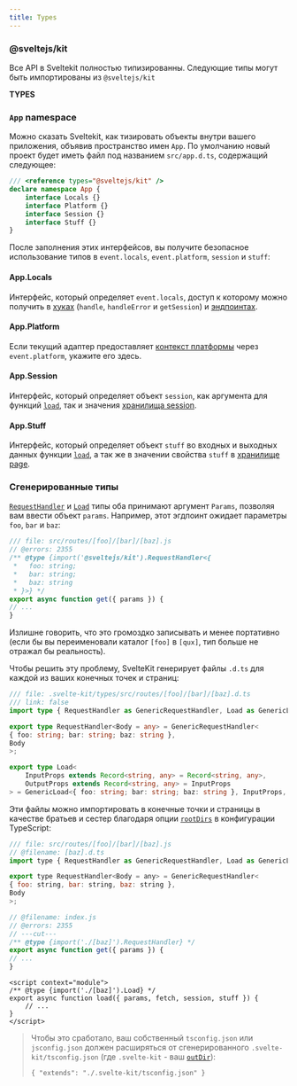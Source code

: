 ```yaml
---
title: Types
---
```


### @sveltejs/kit

Все API в Sveltekit полностью типизированны. Следующие типы могут быть импортированы из `@sveltejs/kit`

**TYPES**

### `App` namespace

Можно сказать Sveltekit, как тизировать объекты внутри вашего приложения, объявив пространство имен `App`. По умолчанию новый проект будет иметь файл под названием `src/app.d.ts`, содержащий следующее:

```ts
/// <reference types="@sveltejs/kit" />
declare namespace App {
 	interface Locals {}
 	interface Platform {}
 	interface Session {}
 	interface Stuff {}
}
```

После заполнения этих интерфейсов, вы получите безопасное использование типов в `event.locals`, `event.platform`, `session` и `stuff`:

#### App.Locals

Интерфейс, который определяет `event.locals`, доступ к которому можно получить в [хуках](#huki) (`handle`, `handleError` и `getSession`) и [эндпоинтах](#marshruty-endpointy).

#### App.Platform

Если текущий адаптер предоставляет [контекст платформы](#adaptery-podderzhivaemye-platformy-kontekst-speczifichnyj-dlya-platformy) через `event.platform`, укажите его здесь.

#### App.Session

Интерфейс, который определяет объект `session`, как аргумента для функций [`load`](#zagruzka-dannyh), так и значения [хранилища session](#moduli-$app-stores).

#### App.Stuff

Интерфейс, который определяет объект `stuff` во входных и выходных данных функции [`load`](#zagruzka-dannyh), а так же в значении свойства `stuff` в [хранилище page](#moduli-$app-stores).

### Сгенерированные типы

[`RequestHandler`](#sveltejs-kit-requesthandler) и [`Load`](#sveltejs-kit-load) типы оба принимают аргумент `Params`, позволяя вам ввести объект `params`. Например, этот эгдпоинт ожидает параметры `foo`, `bar` и `baz`:

```js
/// file: src/routes/[foo]/[bar]/[baz].js
// @errors: 2355
/** @type {import('@sveltejs/kit').RequestHandler<{
 *   foo: string;
 *   bar: string;
 *   baz: string
 * }>} */
export async function get({ params }) {
// ...
}
```

Излишне говорить, что это громоздко записывать и менее портативно (если бы вы переименовали каталог `[foo]` в `[qux]`, тип больше не отражал бы реальность).

Чтобы решить эту проблему, SvelteKit генерирует файлы `.d.ts` для каждой из ваших конечных точек и страниц:

```ts
/// file: .svelte-kit/types/src/routes/[foo]/[bar]/[baz].d.ts
/// link: false
import type { RequestHandler as GenericRequestHandler, Load as GenericLoad } from '@sveltejs/kit';

export type RequestHandler<Body = any> = GenericRequestHandler<
{ foo: string; bar: string; baz: string },
Body
>;

export type Load<
 	InputProps extends Record<string, any> = Record<string, any>,
 	OutputProps extends Record<string, any> = InputProps
> = GenericLoad<{ foo: string; bar: string; baz: string }, InputProps, OutputProps>
```

Эти файлы можно импортировать в конечные точки и страницы в качестве братьев и сестер благодаря опции [`rootDirs`](https://www.typescriptlang.org/tsconfig#rootDirs) в конфигурации TypeScript:

```js
/// file: src/routes/[foo]/[bar]/[baz].js
// @filename: [baz].d.ts
import type { RequestHandler as GenericRequestHandler, Load as GenericLoad } from '@sveltejs/kit';

export type RequestHandler<Body = any> = GenericRequestHandler<
{ foo: string, bar: string, baz: string },
Body
>;

// @filename: index.js
// @errors: 2355
// ---cut---
/** @type {import('./[baz]').RequestHandler} */
export async function get({ params }) {
// ...
}
```

```svelte
<script context="module">
/** @type {import('./[baz]').Load} */
export async function load({ params, fetch, session, stuff }) {
	// ...
}
</script>
```

> Чтобы это сработало, ваш собственный `tsconfig.json` или `jsconfig.json` должен расширяться от сгенерированного `.svelte-kit/tsconfig.json` (где `.svelte-kit` - ваш [`outDir`](/docs#konfiguracziya-outdir)):
>
>     { "extends": "./.svelte-kit/tsconfig.json" }
